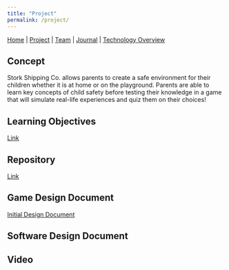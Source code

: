 ```yaml
---
title: "Project"
permalink: /project/
---
```


[Home](/ChildSafetyGame/) | [Project](/ChildSafetyGame/project) | [Team](/ChildSafetyGame/team) | [Journal](/ChildSafetyGame/journal) | [Technology Overview](/ChildSafetyGame/technology) 

## Concept

Stork Shipping Co. allows parents to create a safe environment for their children whether it is at home or on the playground. Parents are able to learn key concepts of child safety before testing their knowledge in a game that will simulate real-life experiences and quiz them on their choices!

## Learning Objectives

[Link](https://docs.google.com/document/d/1DGJvSUpQCXMqn-h59YeLy6XQ5OavAXe5zpagXfhx8HA/edit?usp=sharing)

## Repository

[Link](https://github.com/jaadbarg/child_safety)

## Game Design Document

[Initial Design Document](https://docs.google.com/document/d/1_Z__loN9b_KWujDQujJimzucuzEq4P-2-X6s9w0lXis/edit?usp=sharing)

## Software Design Document

## Video

